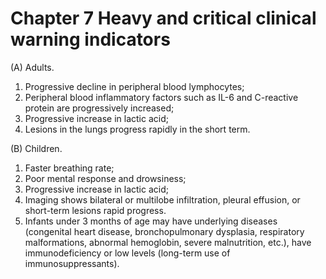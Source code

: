 # Chapter 7  Heavy and critical clinical warning indicators

(A) Adults.
1. Progressive decline in peripheral blood lymphocytes;
2. Peripheral blood inflammatory factors such as IL-6 and C-reactive protein are progressively increased; 
3. Progressive increase in lactic acid;
4. Lesions in the lungs progress rapidly in the short term.

(B) Children.
1. Faster breathing rate;
2. Poor mental response and drowsiness;
3. Progressive increase in lactic acid;
4. Imaging shows bilateral or multilobe infiltration, pleural effusion, or short-term lesions rapid progress.
5. Infants under 3 months of age may have underlying diseases (congenital heart disease, bronchopulmonary dysplasia, respiratory malformations, abnormal hemoglobin, severe malnutrition, etc.), have immunodeficiency or low levels (long-term use of immunosuppressants).
